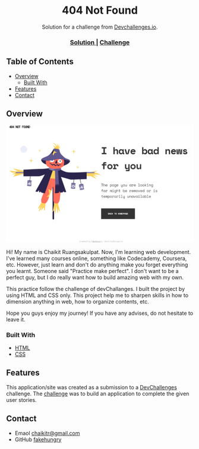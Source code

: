 <!-- Please update value in the {}  -->

<h1 align="center">404 Not Found</h1>

<div align="center">
   Solution for a challenge from  <a href="http://devchallenges.io" target="_blank">Devchallenges.io</a>.
</div>

<div align="center">
  <h3>
    <a href="https://fakehungry.github.io/dev-challenges/responsive-web-developer/404-not-found-master/">
      Solution
    </a>
    <span> | </span>
    <a href="https://devchallenges.io/challenges/wBunSb7FPrIepJZAg0sY">
      Challenge
    </a>
  </h3>
</div>

<!-- TABLE OF CONTENTS -->

## Table of Contents

- [Overview](#overview)
  - [Built With](#built-with)
- [Features](#features)
- [Contact](#contact)

<!-- OVERVIEW -->

## Overview

![screenshot](ss.jpg)

Hi! My name is Chaikit Ruangsakulpat. Now, I'm learning web development. I've learned many courses online, something like Codecademy, Coursera, etc. However, just learn and don't do anything make you forget everything you learnt. Someone said "Practice make perfect". I don't want to be a perfect guy, but I do really want how to build amazing web with my own.

This practice follow the challenge of devChallanges. I built the project by using HTML and CSS only. This project help me to sharpen skills in how to dimension anything in web, how to organize contents, etc.

Hope you guys enjoy my journey! If you have any advises, do not hesitate to leave it.

### Built With

<!-- This section should list any major frameworks that you built your project using. Here are a few examples.-->

- [HTML](https://www.w3schools.com/html/)
- [CSS](https://www.w3schools.com/css/)

## Features

<!-- List the features of your application or follow the template. Don't share the figma file here :) -->

This application/site was created as a submission to a [DevChallenges](https://devchallenges.io/challenges) challenge. The [challenge](https://devchallenges.io/challenges/wBunSb7FPrIepJZAg0sY) was to build an application to complete the given user stories.

## Contact

- Emaol [chaikitr@gmail.com](chaikitr@gmail.com)
- GitHub [fakehungry](https://github.com/fakehungry)

